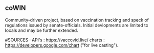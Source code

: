 ## coWIN
Community-driven project, based on vaccination tracking and speck of regulations issued by senate-officials. Initial devlopments are limited to locals and may be further extended.

#SOURCES :
       API's :
              https://vaccovid.live/
       charts :
              https://developers.google.com/chart ("for live casting").

